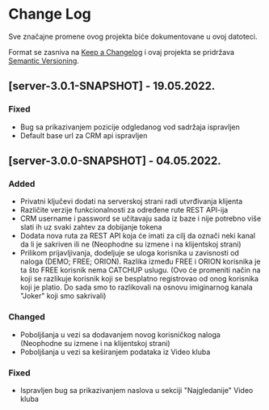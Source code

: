 # Change Log
Sve značajne promene ovog projekta biće dokumentovane u ovoj datoteci.
 
Format se zasniva na [Keep a Changelog](http://keepachangelog.com/)
i ovaj projekta se pridržava [Semantic Versioning](http://semver.org/).

## [server-3.0.1-SNAPSHOT] - 19.05.2022.

### Fixed
- Bug sa prikazivanjem pozicije odgledanog vod sadržaja ispravljen
- Default base url za CRM api ispravljen

## [server-3.0.0-SNAPSHOT] - 04.05.2022.
 
### Added
- Privatni ključevi dodati na serverskoj strani radi utvrđivanja klijenta
- Različite verzije funkcionalnosti za određene rute REST API-ija
- CRM username i password se učitavaju sada iz baze i nije potrebno više slati ih uz svaki zahtev za dobijanje tokena
- Dodata nova ruta za REST API koja će imati za cilj da označi neki kanal da li je sakriven ili ne (Neophodne su izmene i na klijentskoj strani)
- Prilikom prijavljivanja, dodeljuje se uloga korisnika u zavisnosti od naloga (DEMO; FREE; ORION). Razlika između FREE i ORION korisnika je ta što FREE korisnik nema CATCHUP uslugu. (Ovo će promeniti način na koji se razlikuje korisnik koji se besplatno registrovao od onog korisnika koji je platio. Do sada smo to razlikovali na osnovu imiginarnog kanala "Joker" koji smo sakrivali)

### Changed
- Poboljšanja u vezi sa dodavanjem novog korisničkog naloga (Neophodne su izmene i na klijentskoj strani)
- Poboljšanja u vezi sa keširanjem podataka iz Video kluba
 
### Fixed
- Ispravljen bug sa prikazivanjem naslova u sekciji "Najgledanije" Video kluba
 
